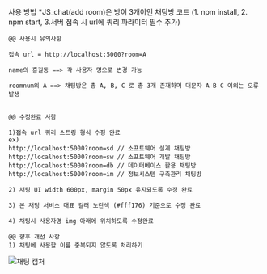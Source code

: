 사용 방법
*JS_chat(add room)은 방이 3개이인 채팅방 코드 (1. npm install, 2. npm start, 3.서버 접속 시 url에 쿼리 파라미터 필수 추가)

    @@ 사용시 유의사항

    접속 url = http://localhost:5000?room=A

    name의 홍길동 ==> 각 사용자 명으로 변경 가능

    roomnum의 A ==> 채팅방은 총 A, B, C 로 총 3개 존재하며 대문자 A B C 이외는 오류발생
    
    
    @@ 수정완료 사항
    
    1)접속 url 쿼리 스트링 형식 수정 완료
    ex)
    http://localhost:5000?room=sd // 소프트웨어 설계 채팅방
    http://localhost:5000?room=sw // 소프트웨어 개발 채팅방
    http://localhost:5000?room=db // 데이터베이스 활용 채팅방
    http://localhost:5000?room=im // 정보시스템 구축관리 채팅방
    
    2) 채팅 UI width 600px, margin 50px 유지되도록 수정 완료
    
    3) 본 채팅 서비스 대표 컬러 노란색 (#fff176) 기준으로 수정 완료
    
    4) 채팅시 사용자명 img 아래에 위치하도록 수정완료
    
    @@ 향후 개선 사항
    1) 채팅에 사용할 이름 중복되지 않도록 처리하기
    
  
![채팅 캡처](https://user-images.githubusercontent.com/81874493/140017872-c397289e-b686-42a3-ac00-9d8001f4af4a.JPG)

